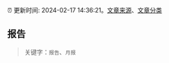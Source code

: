 :alarm_clock: 更新时间: 2024-02-17 14:36:21。[文章来源](/README.md)、[文章分类](/TAGS.md)

## 报告


> 关键字：`报告`、`月报`



